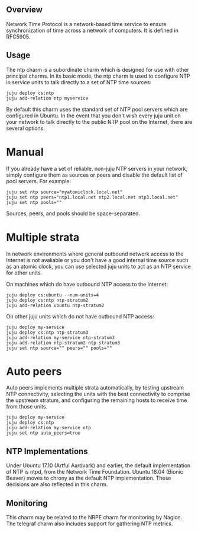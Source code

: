 Overview
--------

Network Time Protocol is a network-based time service to ensure synchronization
of time across a network of computers.  It is defined in RFC5905.


Usage
-----

The ntp charm is a subordinate charm which is designed for use with other
principal charms.  In its basic mode, the ntp charm is used to configure NTP
in service units to talk directly to a set of NTP time sources:

    juju deploy cs:ntp
    juju add-relation ntp myservice

By default this charm uses the standard set of NTP pool servers which are
configured in Ubuntu.  In the event that you don't wish every juju unit on your
network to talk directly to the public NTP pool on the Internet, there are
several options.


Manual
======

If you already have a set of reliable, non-juju NTP servers in your network,
simply configure them as sources or peers and disable the default list of pool
servers.  For example:

    juju set ntp source="myatomiclock.local.net"
    juju set ntp peers="ntp1.local.net ntp2.local.net ntp3.local.net"
    juju set ntp pools=""

Sources, peers, and pools should be space-separated.


Multiple strata
===============

In network environments where general outbound network access to the Internet
is not avaliable or you don't have a good internal time source such as an
atomic clock, you can use selected juju units to act as an NTP service for
other units.

On machines which do have outbound NTP access to the Internet:

    juju deploy cs:ubuntu --num-units=4
    juju deploy cs:ntp ntp-stratum2
    juju add-relation ubuntu ntp-stratum2

On other juju units which do not have outbound NTP access:

    juju deploy my-service
    juju deploy cs:ntp ntp-stratum3
    juju add-relation my-service ntp-stratum3
    juju add-relation ntp-stratum2 ntp-stratum3
    juju set ntp source="" peers="" pools=""


Auto peers
==========

Auto peers implements multiple strata automatically, by testing upstream NTP
connectivity, selecting the units with the best connectivity to comprise
the upstream stratum, and configuring the remaining hosts to receive time from
those units.

    juju deploy my-service
    juju deploy cs:ntp
    juju add-relation my-service ntp
    juju set ntp auto_peers=true


NTP Implementations
-------------------

Under Ubuntu 17.10 (Artful Aardvark) and earlier, the default implementation
of NTP is ntpd, from the Network Time Foundation.  Ubuntu 18.04 (Bionic
Beaver) moves to chrony as the default NTP implementation.  These decisions
are also reflected in this charm.


Monitoring
----------

This charm may be related to the NRPE charm for monitoring by Nagios.
The telegraf charm also includes support for gathering NTP metrics.
